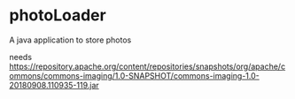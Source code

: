 # photoLoader
A java application to store photos

needs https://repository.apache.org/content/repositories/snapshots/org/apache/commons/commons-imaging/1.0-SNAPSHOT/commons-imaging-1.0-20180908.110935-119.jar

